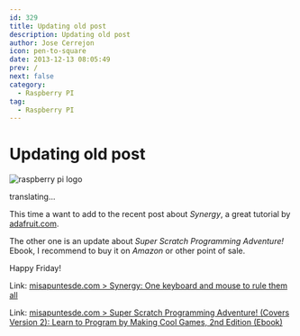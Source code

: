 ```yaml
---
id: 329
title: Updating old post
description: Updating old post
author: Jose Cerrejon
icon: pen-to-square
date: 2013-12-13 08:05:49
prev: /
next: false
category:
  - Raspberry PI
tag:
  - Raspberry PI
---
```


# Updating old post

![raspberry pi logo](/images/r_pi.jpg)

translating...

This time a want to add  to the recent post about *Synergy*, a great tutorial by [adafruit.com](http://adafruit.com).

The other one is an update about *Super Scratch Programming Adventure!* Ebook, I recommend to buy it on *Amazon* or other point of sale.

Happy Friday!

Link: [misapuntesde.com > Synergy: One keyboard and mouse to rule them all](/post.php?id=322)

Link: [misapuntesde.com > Super Scratch Programming Adventure! (Covers Version 2): Learn to Program by Making Cool Games, 2nd Edition (Ebook)](/post.php?id=218)